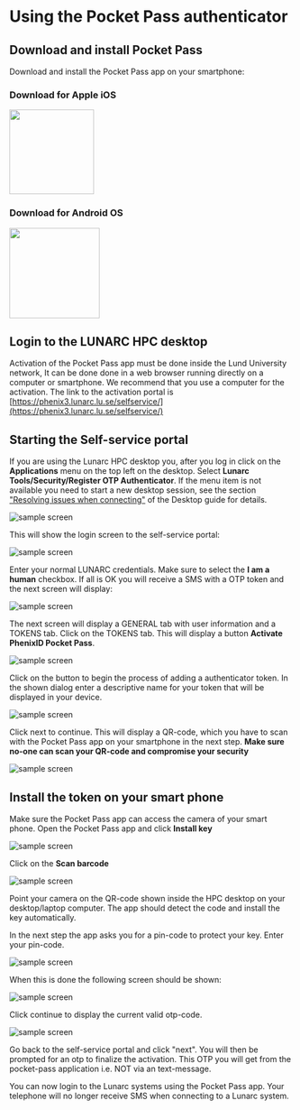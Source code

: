 # Using the Pocket Pass authenticator

## Download and install Pocket Pass
Download and install the Pocket Pass app on your smartphone:

### Download for Apple iOS

<a href="https://itunes.apple.com/se/app/phenixid-pocket-pass/id1071318323?mt=8" target="_blank"><img class="ios" src="https://www.phenixid.se/wp-content/themes/phenixid/images/app-store.svg" width=150></a>

### Download for Android OS

<a href="https://play.google.com/store/apps/details?id=com.phenixidentity.pocketpass" target="_blank"><img src="https://www.phenixid.se/wp-content/themes/phenixid/images/google-play.png" width=160></a>

## Login to the LUNARC HPC desktop

Activation of the Pocket Pass app must be done inside the Lund University network, It can be done done in a web browser running directly on a computer or smartphone. We recommend that you use a computer for the activation. The link to the activation portal is [https://phenix3.lunarc.lu.se/selfservice/](https://phenix3.lunarc.lu.se/selfservice/)

## Starting the Self-service portal


If you are using the Lunarc HPC desktop you, after you log in click on the **Applications** menu on the top left on the desktop. Select **Lunarc Tools/Security/Register OTP Authenticator**. If the menu item is not available you need to start a new desktop session, see the section ["Resolving issues when connecting"](http://lunarc-documentation.readthedocs.io/en/latest/using_hpc_desktop/#resolving-issues-when-connecting) of the Desktop guide for details.

![sample screen](images/authenticator_menu.png "Desktop sample screen")

This will show the login screen to the self-service portal:

![sample screen](images/selfservice_login.png "Desktop sample screen")

Enter your normal LUNARC credentials. Make sure to select the **I am a human** checkbox. If all is OK you will receive a SMS with a OTP token and the next screen will display:

![sample screen](images/selfservice_otp.png "Desktop sample screen")

The next screen will display a GENERAL tab with user information and a TOKENS tab. Click on the TOKENS tab. This will display a button **Activate PhenixID Pocket Pass**. 

![sample screen](images/add_token1.png "Desktop sample screen")

Click on the button to begin the process of adding a authenticator token. In the shown dialog enter a descriptive name for your token that will be displayed in your device.

![sample screen](images/add_token2.png "Desktop sample screen")

Click next to continue. This will display a QR-code, which you have to scan with the Pocket Pass app on your smartphone in the next step.  **Make sure no-one can scan your QR-code and compromise your security**

![sample screen](images/add_token3.png "Desktop sample screen")

## Install the token on your smart phone
Make sure the Pocket Pass app can access the camera of your smart phone.   Open the Pocket Pass app and click **Install key**

![sample screen](images/pp_ss2.png "Desktop sample screen")

Click on the **Scan barcode**

![sample screen](images/pp_ss3.png "Desktop sample screen")

Point your camera on the QR-code shown inside the HPC desktop on your desktop/laptop computer. The app should detect the code and install the key automatically. 

In the next step the app asks you for a pin-code to protect your key. Enter your pin-code. 

![sample screen](images/pp_ss4.png "Desktop sample screen")

When this is done the following screen should be shown:

![sample screen](images/pp_ss5.png "Desktop sample screen")

Click continue to display the current valid otp-code.

![sample screen](images/pp_ss6.png "Desktop sample screen")

Go back to the self-service portal and click "next". You will then be prompted for an otp to finalize the activation. This OTP you will get from the pocket-pass application i.e. NOT via an text-message.

You can now login to the Lunarc systems using the Pocket Pass app. Your telephone will no longer receive SMS when connecting to a Lunarc system.
